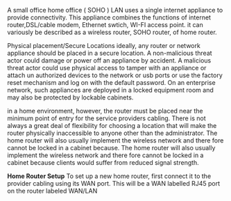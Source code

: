 A small office home office ( SOHO ) LAN uses a single internet appliance to provide connectivity. This appliance combines the functions of internet router,DSL/cable modem, Ethernet swtich, WI-FI access point. it can variously be described as a wireless router, SOHO router, of home router.

Physical placement/Secure Locations 
ideally, any router or network appliance should be placed in a secure location. A non-malicious threat actor could damage or power off an appliance by accident. A malicious threat actor could use physical access to tamper with an appliance or attach un authorized devices to the network or usb ports or use the factory reset mechanism and log on with the default password. On an enterprise network, such appliances are deployed in a locked equipment room and may also be protected by lockable cabinets.

in a home environment, however, the router must be placed near the minimum point of entry for the service providers cabling. There is not always a great deal of flexibility for choosing a location that will make the router physically inaccessible to anyone other than the administrator. The home router will also usually implement the wireless network and there fore cannot be locked in a cabinet because. The home router will also usually implement the wireless network and there fore cannot be locked in a cabinet because clients would suffer from reduced signal strength.

**Home Router Setup**
To set up a new home router, first connect it to the provider cabling using its WAN port. This will be a WAN labelled RJ45 port on the router labeled WAN/LAN


